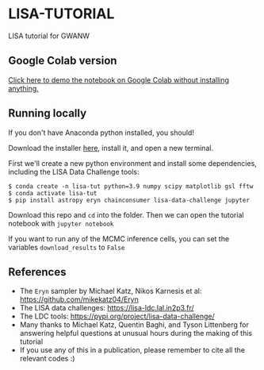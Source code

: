 # LISA-TUTORIAL
LISA tutorial for GWANW

## Google Colab version
[Click here to demo the notebook on Google Colab without installing anything.](https://colab.research.google.com/drive/1sZeciftJ8r6kDGYlfVlEkaf4FIAmx4mk?usp=sharing)

## Running locally
If you don't have Anaconda python installed, you should!

Download the installer [here](https://docs.conda.io/en/latest/miniconda.html), install it, and open a new terminal.

First we'll create a new python environment and install some dependencies, including the LISA Data Challenge tools:
```console
$ conda create -n lisa-tut python=3.9 numpy scipy matplotlib gsl fftw
$ conda activate lisa-tut
$ pip install astropy eryn chainconsumer lisa-data-challenge jupyter
```

Download this repo and `cd` into the folder.
Then we can open the tutorial notebook with `jupyter notebook`

If you want to run any of the MCMC inference cells, you can set the variables `download_results` to `False`

## References
- The `Eryn` sampler by Michael Katz, Nikos Karnesis et al: https://github.com/mikekatz04/Eryn
- The LISA data challenges: https://lisa-ldc.lal.in2p3.fr/
- The LDC tools: https://pypi.org/project/lisa-data-challenge/
- Many thanks to Michael Katz, Quentin Baghi, and Tyson Littenberg for answering helpful questions at unusual hours during the making of this tutorial
- If you use any of this in a publication, please remember to cite all the relevant codes :)
